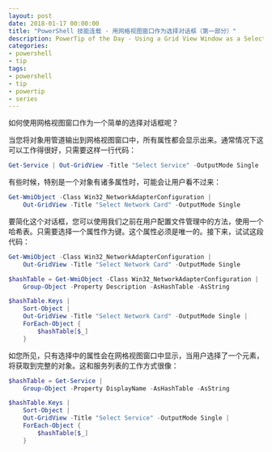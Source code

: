 ```yaml
---
layout: post
date: 2018-01-17 00:00:00
title: "PowerShell 技能连载 - 用网格视图窗口作为选择对话框（第一部分）"
description: PowerTip of the Day - Using a Grid View Window as a Selection Dialog (Part 1)
categories:
- powershell
- tip
tags:
- powershell
- tip
- powertip
- series
---
```

如何使用网格视图窗口作为一个简单的选择对话框呢？

当您将对象用管道输出到网格视图窗口中，所有属性都会显示出来。通常情况下这可以工作得很好，只需要这样一行代码：

```powershell
Get-Service | Out-GridView -Title "Select Service" -OutputMode Single
```

有些时候，特别是一个对象有诸多属性时，可能会让用户看不过来：

```powershell
Get-WmiObject -Class Win32_NetworkAdapterConfiguration |
    Out-GridView -Title "Select Network Card" -OutputMode Single
```

要简化这个对话框，您可以使用我们之前在用户配置文件管理中的方法，使用一个哈希表。只需要选择一个属性作为键。这个属性必须是唯一的。接下来，试试这段代码：

```powershell
Get-WmiObject -Class Win32_NetworkAdapterConfiguration |
    Out-GridView -Title "Select Network Card" -OutputMode Single

$hashTable = Get-WmiObject -Class Win32_NetworkAdapterConfiguration |
    Group-Object -Property Description -AsHashTable -AsString

$hashTable.Keys |
    Sort-Object |
    Out-GridView -Title "Select Network Card" -OutputMode Single |
    ForEach-Object {
        $hashTable[$_]
    }
```

如您所见，只有选择中的属性会在网格视图窗口中显示，当用户选择了一个元素，将获取到完整的对象。这和服务列表的工作方式很像：

```powershell
$hashTable = Get-Service |
    Group-Object -Property DisplayName -AsHashTable -AsString

$hashTable.Keys |
    Sort-Object |
    Out-GridView -Title "Select Service" -OutputMode Single |
    ForEach-Object {
        $hashTable[$_]
    }
```

<!--本文国际来源：[Using a Grid View Window as a Selection Dialog (Part 1)](http://community.idera.com/powershell/powertips/b/tips/posts/using-a-grid-view-window-as-a-selection-dialog-part-1)-->
